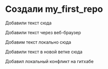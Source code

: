 ﻿# Создали my_first_repo

Добавили текст сюда

Добавили текст через веб-браузер

Добавим текст локально сюда

Добавили текст в новой ветке сюда

Добавил локальный конфликт на гитхабе
